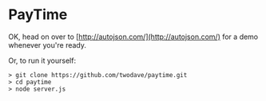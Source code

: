 PayTime
=======

OK, head on over to [http://autojson.com/](http://autojson.com/) for a demo whenever you're ready.

Or, to run it yourself:

```
> git clone https://github.com/twodave/paytime.git
> cd paytime
> node server.js
```